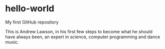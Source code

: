 # hello-world
My first GitHub repository

This is Andrew Lawson, in his first few steps to become what he should have always been,
an expert in science, computer programming and dance music.
